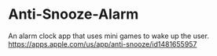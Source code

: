 # Anti-Snooze-Alarm
An alarm clock app that uses mini games to wake up the user. https://apps.apple.com/us/app/anti-snooze/id1481655957
